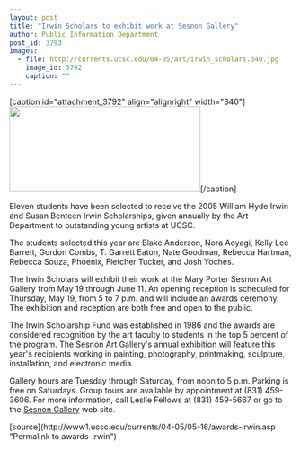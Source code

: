 ```yaml
---
layout: post
title: "Irwin Scholars to exhibit work at Sesnon Gallery"
author: Public Information Department
post_id: 3793
images:
  - file: http://currents.ucsc.edu/04-05/art/irwin_scholars.340.jpg
    image_id: 3792
    caption: ""
---
```


[caption id="attachment_3792" align="alignright" width="340"]<a href="http://localhost/mysite/wp-content/uploads/2005/05/irwin_scholars.340.jpg"><img class="size-full wp-image-3792" src="http://localhost/mysite/wp-content/uploads/2005/05/irwin_scholars.340.jpg" alt="" width="340" height="152" /></a>[/caption]
<a name="content" id="content"></a>
<p>
  Eleven students have been selected to receive the 2005 William Hyde Irwin and Susan Benteen Irwin Scholarships, given annually by the Art Department to outstanding young artists at UCSC.
</p>
<p>
  The students selected this year are Blake Anderson, Nora Aoyagi, Kelly Lee Barrett, Gordon Combs, T. Garrett Eaton, Nate Goodman, Rebecca Hartman, Rebecca Souza, Phoenix, Fletcher Tucker, and Josh Yoches.
</p>
<p>
  The Irwin Scholars will exhibit their work at the Mary Porter Sesnon Art Gallery from May 19 through June 11. An opening reception is scheduled for Thursday, May 19, from 5 to 7 p.m. and will include an awards ceremony. The exhibition and reception are both free and open to the public.
</p>
<p>
  The Irwin Scholarship Fund was established in 1986 and the awards are considered recognition by the art faculty to students in the top 5 percent of the program. The Sesnon Art Gallery's annual exhibition will feature this year's recipients working in painting, photography, printmaking, sculpture, installation, and electronic media.
</p>
<p>
  Gallery hours are Tuesday through Saturday, from noon to 5 p.m. Parking is free on Saturdays. Group tours are available by appointment at (831) 459-3606. For more information, call Leslie Fellows at (831) 459-5667 or go to the <a href="http://arts.ucsc.edu/sesnon">Sesnon Gallery</a> web site.
</p>
[source](http://www1.ucsc.edu/currents/04-05/05-16/awards-irwin.asp "Permalink to awards-irwin")
